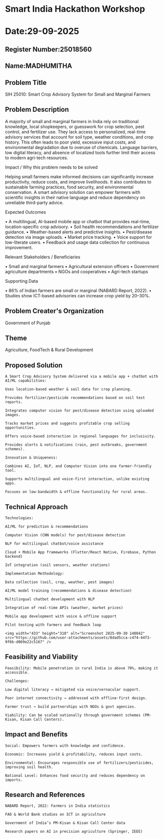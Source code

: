 # Smart India Hackathon Workshop
# Date:29-09-2025
## Register Number:25018560
## Name:MADHUMITHA
## Problem Title
SIH 25010: Smart Crop Advisory System for Small and Marginal Farmers
## Problem Description
A majority of small and marginal farmers in India rely on traditional knowledge, local shopkeepers, or guesswork for crop selection, pest control, and fertilizer use. They lack access to personalized, real-time advisory services that account for soil type, weather conditions, and crop history. This often leads to poor yield, excessive input costs, and environmental degradation due to overuse of chemicals. Language barriers, low digital literacy, and absence of localized tools further limit their access to modern agri-tech resources.

Impact / Why this problem needs to be solved

Helping small farmers make informed decisions can significantly increase productivity, reduce costs, and improve livelihoods. It also contributes to sustainable farming practices, food security, and environmental conservation. A smart advisory solution can empower farmers with scientific insights in their native language and reduce dependency on unreliable third-party advice.

Expected Outcomes

• A multilingual, AI-based mobile app or chatbot that provides real-time, location-specific crop advisory.
• Soil health recommendations and fertilizer guidance.
• Weather-based alerts and predictive insights.
• Pest/disease detection via image uploads.
• Market price tracking.
• Voice support for low-literate users.
• Feedback and usage data collection for continuous improvement.

Relevant Stakeholders / Beneficiaries

• Small and marginal farmers
• Agricultural extension officers
• Government agriculture departments
• NGOs and cooperatives
• Agri-tech startups

Supporting Data

• 86% of Indian farmers are small or marginal (NABARD Report, 2022).
• Studies show ICT-based advisories can increase crop yield by 20–30%.

## Problem Creater's Organization
Government of Punjab

## Theme
Agriculture, FoodTech & Rural Development

## Proposed Solution
```
A Smart Crop Advisory System delivered via a mobile app + chatbot with AI/ML capabilities:

Uses location-based weather & soil data for crop planning.

Provides fertilizer/pesticide recommendations based on soil test reports.

Integrates computer vision for pest/disease detection using uploaded images.

Tracks market prices and suggests profitable crop selling opportunities.

Offers voice-based interaction in regional languages for inclusivity.

Provides alerts & notifications (rain, pest outbreaks, government schemes).

Innovation & Uniqueness:

Combines AI, IoT, NLP, and Computer Vision into one farmer-friendly tool.

Supports multilingual and voice-first interaction, unlike existing apps.

Focuses on low-bandwidth & offline functionality for rural areas.
```

## Technical Approach
```
Technologies:

AI/ML for prediction & recommendations

Computer Vision (CNN models) for pest/disease detection

NLP for multilingual chatbot/voice assistance

Cloud + Mobile App frameworks (Flutter/React Native, Firebase, Python backend)

IoT integration (soil sensors, weather stations)

Implementation Methodology:

Data collection (soil, crop, weather, pest images)

AI/ML model training (recommendations & disease detection)

Multilingual chatbot development with NLP

Integration of real-time APIs (weather, market prices)

Mobile app development with voice & offline support

Pilot testing with farmers and feedback loop

<img width="433" height="310" alt="Screenshot 2025-09-30 140042" src="https://github.com/user-attachments/assets/8dad5cca-c474-44f3-9f6b-d069e22c5167" />

```

## Feasibility and Viability
```
Feasibility: Mobile penetration in rural India is above 70%, making it accessible.

Challenges:

Low digital literacy → mitigated via voice/vernacular support.

Poor internet connectivity → addressed with offline-first design.

Farmer trust → build partnerships with NGOs & govt agencies.

Viability: Can be scaled nationally through government schemes (PM-Kisan, Kisan Call Centers).

```

## Impact and Benefits
```
Social: Empowers farmers with knowledge and confidence.

Economic: Increases yield & profitability, reduces input costs.

Environmental: Encourages responsible use of fertilizers/pesticides, improving soil health.

National Level: Enhances food security and reduces dependency on imports.
```

## Research and References
```
NABARD Report, 2022: Farmers in India statistics

FAO & World Bank studies on ICT in agriculture

Government of India’s PM-Kisan & Kisan Call Center data

Research papers on AI in precision agriculture (Springer, IEEE)
```
